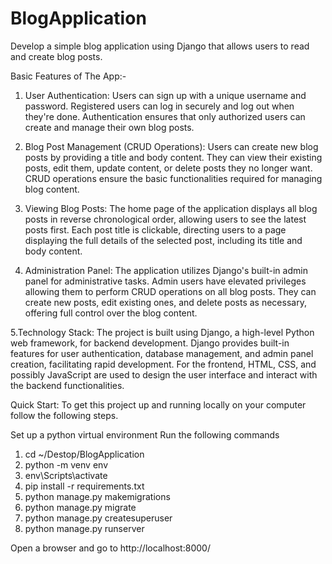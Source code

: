 # BlogApplication
Develop a simple blog application using Django that allows users to read and create blog posts.

Basic Features of The App:-
1. User Authentication:
Users can sign up with a unique username and password.
Registered users can log in securely and log out when they're done.
Authentication ensures that only authorized users can create and manage their own blog posts.

2. Blog Post Management (CRUD Operations):
Users can create new blog posts by providing a title and body content.
They can view their existing posts, edit them, update content, or delete posts they no longer want.
CRUD operations ensure the basic functionalities required for managing blog content.

3. Viewing Blog Posts:
The home page of the application displays all blog posts in reverse chronological order, allowing users to see the latest posts first.
Each post title is clickable, directing users to a page displaying the full details of the selected post, including its title and body content.

4. Administration Panel:
The application utilizes Django's built-in admin panel for administrative tasks.
Admin users have elevated privileges allowing them to perform CRUD operations on all blog posts.
They can create new posts, edit existing ones, and delete posts as necessary, offering full control over the blog content.

5.Technology Stack:
The project is built using Django, a high-level Python web framework, for backend development.
Django provides built-in features for user authentication, database management, and admin panel creation, facilitating rapid development.
For the frontend, HTML, CSS, and possibly JavaScript are used to design the user interface and interact with the backend functionalities.



Quick Start:
To get this project up and running locally on your computer follow the following steps.

Set up a python virtual environment
Run the following commands

1. cd ~/Destop/BlogApplication
2. python -m venv env
3. env\Scripts\activate
4. pip install -r requirements.txt
5. python manage.py makemigrations
6. python manage.py migrate
7. python manage.py createsuperuser
8. python manage.py runserver
   
Open a browser and go to http://localhost:8000/
